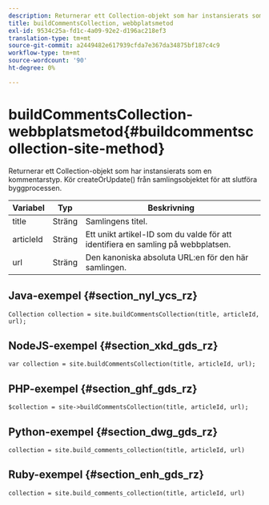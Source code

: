 ```yaml
---
description: Returnerar ett Collection-objekt som har instansierats som en kommentarstyp. Kör createOrUpdate() från samlingsobjektet för att slutföra byggprocessen.
title: buildCommentsCollection, webbplatsmetod
exl-id: 9534c25a-fd1c-4a09-92e2-d196ac218ef3
translation-type: tm+mt
source-git-commit: a2449482e617939cfda7e367da34875bf187c4c9
workflow-type: tm+mt
source-wordcount: '90'
ht-degree: 0%

---
```


# buildCommentsCollection-webbplatsmetod{#buildcommentscollection-site-method}

Returnerar ett Collection-objekt som har instansierats som en kommentarstyp. Kör createOrUpdate() från samlingsobjektet för att slutföra byggprocessen.

| Variabel | Typ | Beskrivning |
|--- |--- |--- |
| title | Sträng | Samlingens titel. |
| articleId | Sträng | Ett unikt artikel-ID som du valde för att identifiera en samling på webbplatsen. |
| url | Sträng | Den kanoniska absoluta URL:en för den här samlingen. |

## Java-exempel {#section_nyl_ycs_rz}

```
Collection collection = site.buildCommentsCollection(title, articleId, url);
```

## NodeJS-exempel {#section_xkd_gds_rz}

```
var collection = site.buildCommentsCollection(title, articleId, url); 
```

## PHP-exempel {#section_ghf_gds_rz}

```
$collection = site->buildCommentsCollection(title, articleId, url); 
```

## Python-exempel {#section_dwg_gds_rz}

```
collection = site.build_comments_collection(title, articleId, url) 
```

## Ruby-exempel {#section_enh_gds_rz}

```
collection = site.build_comments_collection(title, articleId, url) 
```
